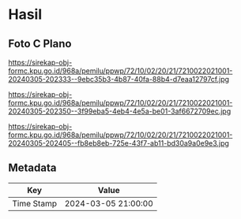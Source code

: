 # Hasil

## Foto C Plano

https://sirekap-obj-formc.kpu.go.id/968a/pemilu/ppwp/72/10/02/20/21/7210022021001-20240305-202333--9ebc35b3-4b87-40fa-88b4-d7eaa12797cf.jpg

https://sirekap-obj-formc.kpu.go.id/968a/pemilu/ppwp/72/10/02/20/21/7210022021001-20240305-202350--3f99eba5-4eb4-4e5a-be01-3af6672709ec.jpg

https://sirekap-obj-formc.kpu.go.id/968a/pemilu/ppwp/72/10/02/20/21/7210022021001-20240305-202405--fb8eb8eb-725e-43f7-ab11-bd30a9a0e9e3.jpg


## Metadata

| Key        | Value               |
| ---------- | ------------------- |
| Time Stamp | 2024-03-05 21:00:00 |




